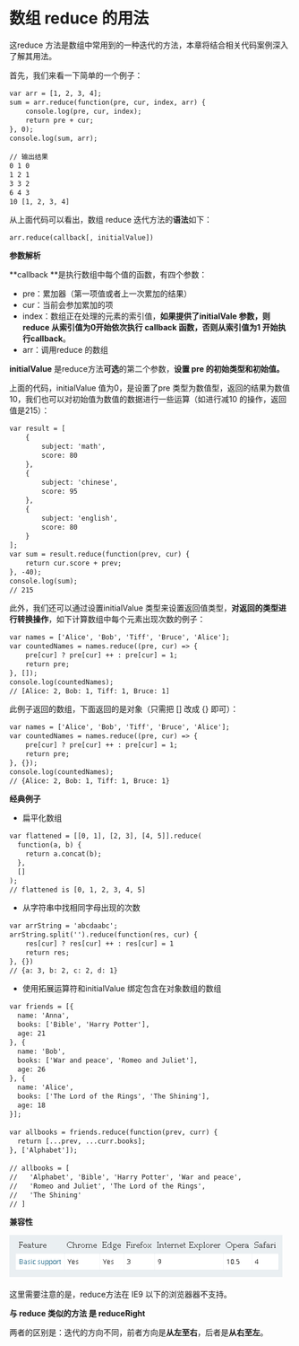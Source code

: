 # 数组 reduce 的用法

这reduce 方法是数组中常用到的一种迭代的方法，本章将结合相关代码案例深入了解其用法。

首先，我们来看一下简单的一个例子：

```
var arr = [1, 2, 3, 4];
sum = arr.reduce(function(pre, cur, index, arr) {
    console.log(pre, cur, index);
    return pre + cur;
}, 0);
console.log(sum, arr);

// 输出结果
0 1 0
1 2 1
3 3 2
6 4 3
10 [1, 2, 3, 4]
```

从上面代码可以看出，数组 reduce 迭代方法的**语法**如下：

```
arr.reduce(callback[, initialValue])
```

**参数解析**

**callback **是执行数组中每个值的函数，有四个参数：

* pre：累加器（第一项值或者上一次累加的结果）
* cur：当前会参加累加的项
* index：数组正在处理的元素的索引值，**如果提供了initialVale 参数，则reduce 从索引值为0开始依次执行 callback 函数，否则从索引值为1 开始执行callback**。
* arr：调用reduce 的数组

**initialValue** 是reduce方法**可选**的第二个参数，**设置 pre 的初始类型和初始值。**

上面的代码，initialValue 值为0，是设置了pre 类型为数值型，返回的结果为数值10，我们也可以对初始值为数值的数据进行一些运算（如进行减10 的操作，返回值是215）：

```
var result = [
    {
        subject: 'math',
        score: 80
    },
    {
        subject: 'chinese',
        score: 95
    },
    {
        subject: 'english',
        score: 80
    }
];
var sum = result.reduce(function(prev, cur) {
    return cur.score + prev;
}, -40);
console.log(sum);
// 215
```

此外，我们还可以通过设置initialValue 类型来设置返回值类型，**对返回的类型进行转换操作**，如下计算数组中每个元素出现次数的例子：

```
var names = ['Alice', 'Bob', 'Tiff', 'Bruce', 'Alice'];
var countedNames = names.reduce((pre, cur) => {
    pre[cur] ? pre[cur] ++ : pre[cur] = 1;
    return pre;
}, []);
console.log(countedNames); 
// [Alice: 2, Bob: 1, Tiff: 1, Bruce: 1]
```

此例子返回的数组，下面返回的是对象（只需把 \[\] 改成 {} 即可）：

```
var names = ['Alice', 'Bob', 'Tiff', 'Bruce', 'Alice'];
var countedNames = names.reduce((pre, cur) => {
    pre[cur] ? pre[cur] ++ : pre[cur] = 1;
    return pre;
}, {});
console.log(countedNames); 
// {Alice: 2, Bob: 1, Tiff: 1, Bruce: 1}
```

**经典例子**

* 扁平化数组

```
var flattened = [[0, 1], [2, 3], [4, 5]].reduce(
  function(a, b) {
    return a.concat(b);
  },
  []
);
// flattened is [0, 1, 2, 3, 4, 5]
```

* 从字符串中找相同字母出现的次数

```
var arrString = 'abcdaabc';
arrString.split('').reduce(function(res, cur) {
    res[cur] ? res[cur] ++ : res[cur] = 1
    return res;
}, {})
// {a: 3, b: 2, c: 2, d: 1}
```

* 使用拓展运算符和initialValue 绑定包含在对象数组的数组

```
var friends = [{
  name: 'Anna',
  books: ['Bible', 'Harry Potter'],
  age: 21
}, {
  name: 'Bob',
  books: ['War and peace', 'Romeo and Juliet'],
  age: 26
}, {
  name: 'Alice',
  books: ['The Lord of the Rings', 'The Shining'],
  age: 18
}];

var allbooks = friends.reduce(function(prev, curr) {
  return [...prev, ...curr.books];
}, ['Alphabet']);

// allbooks = [
//   'Alphabet', 'Bible', 'Harry Potter', 'War and peace', 
//   'Romeo and Juliet', 'The Lord of the Rings',
//   'The Shining'
// ]
```

**兼容性**

![](/assets/reducePolyfill.png)

这里需要注意的是，reduce方法在 IE9 以下的浏览器器不支持。

**与 reduce 类似的方法 是 reduceRight**

两者的区别是：迭代的方向不同，前者方向是**从左至右**，后者是**从右至左**。

